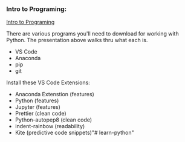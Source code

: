 ### Intro to Programing:
[Intro to Programing](https://docs.google.com/presentation/d/1L7uBK1c3eFxDWG4UlgvzNmyAqXhS7qf86yXQhXHbxkg/edit?usp=sharing)

There are various programs you'll need to download for working with Python.  The presentation above walks thru what each is.
- VS Code
- Anaconda
- pip
- git

Install these VS Code Extensions:
- Anaconda Extenstion (features)
- Python (features)
- Jupyter (features)
- Prettier (clean code)
- Python-autopep8 (clean code)
- indent-rainbow (readability)
- Kite (predictive code snippets)"# learn-python" 
